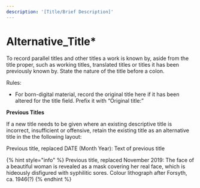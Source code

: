 ```yaml
---
description: '[Title/Brief Description]'
---
```


# Alternative\_Title\*

To record parallel titles and other titles a work is known by, aside from the title proper, such as working titles, translated titles or titles it has been previously known by. State the nature of the title before a colon.&#x20;

Rules:

* For born-digital material, record the original title here if it has been altered for the title field. Prefix it with “Original title:”

**Previous Titles**&#x20;

If a new title needs to be given where an existing descriptive title is incorrect, insufficient or offensive, retain the existing title as an alternative title in the the following layout:

Previous title, replaced DATE (Month Year): Text of previous title

{% hint style="info" %}
Previous title, replaced November 2019: The face of a beautiful woman is revealed as a mask covering her real face, which is hideously disfigured with syphilitic sores. Colour lithograph after Forsyth, ca. 1946(?)
{% endhint %}

